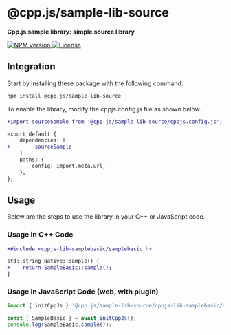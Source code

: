 # @cpp.js/sample-lib-source
**Cpp.js sample library: simple source library**  

<a href="https://www.npmjs.com/package/@cpp.js/sample-lib-source">
    <img alt="NPM version" src="https://img.shields.io/npm/v/@cpp.js/sample-lib-source?style=for-the-badge" />
</a>
<a href="https://github.com/bugra9/cpp.js/blob/main/LICENSE">
    <img alt="License" src="https://img.shields.io/github/license/bugra9/cpp.js?style=for-the-badge" />
</a>

## Integration
Start by installing these package with the following command:

```sh
npm install @cpp.js/sample-lib-source
```

To enable the library, modify the cppjs.config.js file as shown below.
```diff
+import sourceSample from '@cpp.js/sample-lib-source/cppjs.config.js';

export default {
    dependencies: [
+        sourceSample
    ]
    paths: {
        config: import.meta.url,
    },
};
```

## Usage
Below are the steps to use the library in your C++ or JavaScript code.

### Usage in C++ Code
```diff
+#include <cppjs-lib-samplebasic/samplebasic.h>

std::string Native::sample() {
+    return SampleBasic::sample();
}

```

### Usage in JavaScript Code (web, with plugin)
```js
import { initCppJs } '@cpp.js/sample-lib-source/cppjs-lib-samplebasic/samplebasic.h';

const { SampleBasic } = await initCppJs();
console.log(SampleBasic.sample());
```
